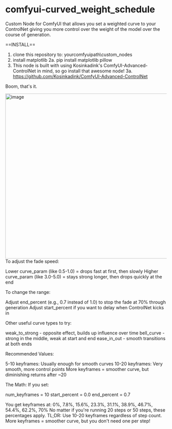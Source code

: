 # comfyui-curved_weight_schedule
Custom Node for ComfyUI that allows you set a weighted curve to your ControlNet giving you more control over the weight of the model over the course of generation. 

==INSTALL==
1. clone this repository to: yourcomfyuipath\custom_nodes
2. install matplotlib
   2a. pip install matplotlib pillow
3. This node is built with using Kosinkadink's ComfyUI-Advanced-ControlNet in mind, so go install that awesome node!
   3a. https://github.com/Kosinkadink/ComfyUI-Advanced-ControlNet

Boom, that's it.

<img width="631" height="514" alt="image" src="https://github.com/user-attachments/assets/a815bc01-b577-425b-8fa4-c4f0fec11560" />
To adjust the fade speed:

Lower curve_param (like 0.5-1.0) = drops fast at first, then slowly
Higher curve_param (like 3.0-5.0) = stays strong longer, then drops quickly at the end

To change the range:

Adjust end_percent (e.g., 0.7 instead of 1.0) to stop the fade at 70% through generation
Adjust start_percent if you want to delay when ControlNet kicks in

Other useful curve types to try:

weak_to_strong - opposite effect, builds up influence over time
bell_curve - strong in the middle, weak at start and end
ease_in_out - smooth transitions at both ends

Recommended Values:

5-10 keyframes: Usually enough for smooth curves
10-20 keyframes: Very smooth, more control points
More keyframes = smoother curve, but diminishing returns after ~20

The Math:
If you set:

num_keyframes = 10
start_percent = 0.0
end_percent = 0.7

You get keyframes at: 0%, 7.8%, 15.6%, 23.3%, 31.1%, 38.9%, 46.7%, 54.4%, 62.2%, 70%
No matter if you're running 20 steps or 50 steps, these percentages apply.
TL;DR: Use 10-20 keyframes regardless of step count. More keyframes = smoother curve, but you don't need one per step!
